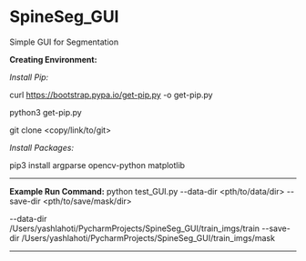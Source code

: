 # SpineSeg_GUI
Simple GUI for Segmentation


**Creating Environment:**

*Install Pip:*

curl https://bootstrap.pypa.io/get-pip.py -o get-pip.py

python3 get-pip.py

git clone <copy/link/to/git>

*Install Packages:*

pip3 install argparse opencv-python matplotlib

----------------------------------------------

**Example Run Command:**
python test_GUI.py --data-dir <pth/to/data/dir> --save-dir <pth/to/save/mask/dir>

--data-dir /Users/yashlahoti/PycharmProjects/SpineSeg_GUI/train_imgs/train 
--save-dir /Users/yashlahoti/PycharmProjects/SpineSeg_GUI/train_imgs/mask

----------------------------------------------
